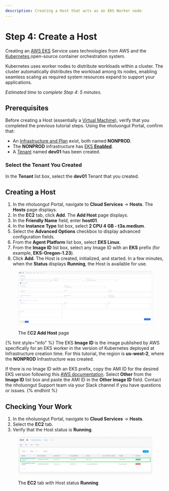 ```yaml
---
description: Creating a Host that acts as an EKS Worker node
---
```


# Step 4: Create a Host

Creating an [AWS EKS](https://docs.aws.amazon.com/eks/latest/userguide/what-is-eks.html) Service uses technologies from AWS and the [Kubernetes ](kuberhttps://en.wikipedia.org/wiki/Kubernetesnetes)open-source container orchestration system.

Kubernetes uses worker nodes to distribute workloads within a cluster. The cluster automatically distributes the workload among its nodes, enabling seamless scaling as required system resources expand to support your applications.&#x20;

_Estimated time to complete Step 4: 5 minutes._

## Prerequisites

Before creating a Host (essentially a [Virtual Machine](https://en.wikipedia.org/wiki/Virtual_machine)), verify that you completed the previous tutorial steps. Using the nholuongut Portal, confirm that:

* An [Infrastructure and Plan](../step-1-infrastructure.md) exist, both named **NONPROD**.
* The **NONPROD** infrastructure has [EKS **Enabled**](../step-1-infrastructure.md#check-your-work).&#x20;
* A [Tenant](../step-2-tenant.md) named **dev01** has been created.

### Select the Tenant You Created

In the **Tenant** list box, select the **dev01** Tenant that you created.

## Creating a Host

1. In the nholuongut Portal, navigate to **Cloud Services** -> **Hosts**. The **Hosts** page displays.
2. In the **EC2** tab, click **Add**. The **Add Host** page displays.
3. In the **Friendly Name** field, enter **host01**.
4. In the **Instance Type** list box, select **2 CPU 4 GB - t3a.medium**.
5. Select the **Advanced Options** checkbox to display advanced configuration fields.
6. From the **Agent Platform** list box, select **EKS Linux**.
7. From the **Image ID** list box, select any Image ID with an **EKS** prefix (for example, **EKS-Oregon-1.23**).
8. Click **Add**. The Host is created, initialized, and started. In a few minutes, when the **Status** displays **Running**, the Host is available for use.

<figure><img src="../../../.gitbook/assets/new ec2.png" alt=""><figcaption><p>The E<strong>C2 Add Host</strong> page</p></figcaption></figure>

{% hint style="info" %}
The EKS **Image ID** is the image published by AWS specifically for an EKS worker in the version of Kubernetes deployed at Infrastructure creation time. For this tutorial, the region is **us-west-2**, where the **NONPROD** Infrastructure was created.&#x20;

If there is no Image ID with an EKS prefix, copy the AMI ID for the desired EKS version following this [AWS documentation](https://docs.aws.amazon.com/eks/latest/userguide/eks-optimized-ami.html). Select **Other** from the **Image ID** list box and paste the  AMI ID in the **Other Image ID** field. Contact the nholuongut Support team via your Slack channel if you have questions or issues.
{% endhint %}

## Checking Your Work

1. In the nholuongut Portal, navigate to **Cloud Services** -> **Hosts**.&#x20;
2. Select the **EC2** tab.
3. Verify that the Host status is **Running**.

<figure><img src="../../../.gitbook/assets/screenshot-nimbusweb.me-2024.02.17-15_20_43 (1).png" alt=""><figcaption><p>The <strong>EC2</strong> tab with Host status <strong>Running</strong></p></figcaption></figure>

